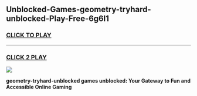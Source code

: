 
## Unblocked-Games-geometry-tryhard-unblocked-Play-Free-6g6l1
<h3>
<a href="https://premium76.site?title=geometry-tryhard-unblocked&ref=12A">CLICK TO PLAY</a></h3>
<hr>

<h3>
<a href="https://premium76.site?title=geometry-tryhard-unblocked&ref=12A">CLICK 2 PLAY</a>
  
</h3>

<a href="https://premium76.site?title=geometry-tryhard-unblocked&ref=12A"><img src="https://clearcache.store/games.png"></a>


**geometry-tryhard-unblocked games unblocked: Your Gateway to Fun and Accessible Online Gaming**
